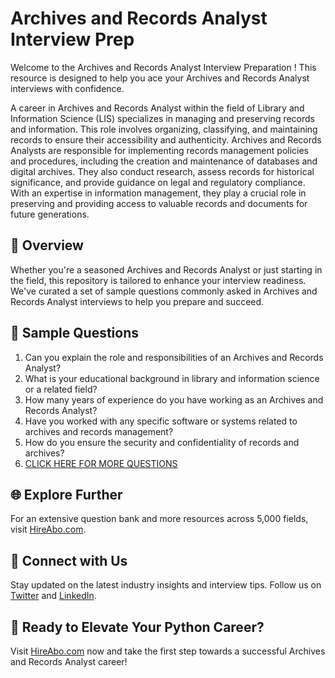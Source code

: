 # Archives and Records Analyst Interview Prep

Welcome to the Archives and Records Analyst Interview Preparation ! This resource is designed to help you ace your Archives and Records Analyst interviews with confidence.

A career in Archives and Records Analyst within the field of Library and Information Science (LIS) specializes in managing and preserving records and information. This role involves organizing, classifying, and maintaining records to ensure their accessibility and authenticity. Archives and Records Analysts are responsible for implementing records management policies and procedures, including the creation and maintenance of databases and digital archives. They also conduct research, assess records for historical significance, and provide guidance on legal and regulatory compliance. With an expertise in information management, they play a crucial role in preserving and providing access to valuable records and documents for future generations.

## 🚀 Overview

Whether you're a seasoned Archives and Records Analyst or just starting in the field, this repository is tailored to enhance your interview readiness. We've curated a set of sample questions commonly asked in Archives and Records Analyst interviews to help you prepare and succeed.

## 📝 Sample Questions

1. Can you explain the role and responsibilities of an Archives and Records Analyst?
2. What is your educational background in library and information science or a related field?
3. How many years of experience do you have working as an Archives and Records Analyst?
4. Have you worked with any specific software or systems related to archives and records management?
5. How do you ensure the security and confidentiality of records and archives?
6. [CLICK HERE FOR MORE QUESTIONS](https://hireabo.com/job/18_1_19/Archives%20and%20Records%20Analyst)

## 🌐 Explore Further

For an extensive question bank and more resources across 5,000 fields, visit [HireAbo.com](https://www.hireabo.com).

## 📱 Connect with Us

Stay updated on the latest industry insights and interview tips. Follow us on [Twitter](https://twitter.com/hireabo) and [LinkedIn](https://www.linkedin.com/in/hire-abo-3609972a8/).

## 🚀 Ready to Elevate Your Python Career?

Visit [HireAbo.com](https://www.hireabo.com) now and take the first step towards a successful Archives and Records Analyst career!